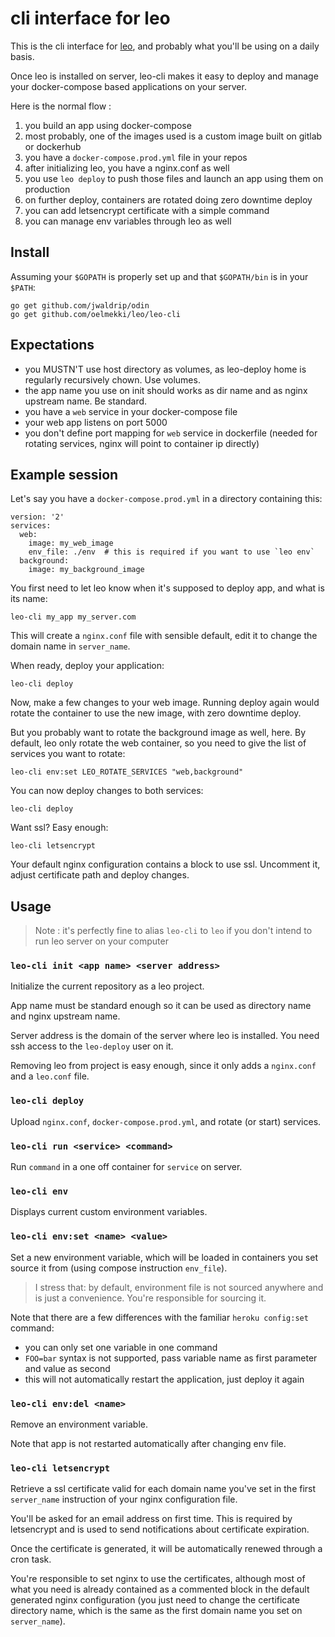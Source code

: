# cli interface for leo

This is the cli interface for [leo](https://github.com/oelmekki/leo), and probably what you'll be using on a daily basis.

Once leo is installed on server, leo-cli makes it easy to deploy and manage
your docker-compose based applications on your server.

Here is the normal flow :

1. you build an app using docker-compose
2. most probably, one of the images used is a custom image built on gitlab or dockerhub
3. you have a `docker-compose.prod.yml` file in your repos
4. after initializing leo, you have a nginx.conf as well
5. you use `leo deploy` to push those files and launch an app using them on production
6. on further deploy, containers are rotated doing zero downtime deploy
7. you can add letsencrypt certificate with a simple command
8. you can manage env variables through leo as well


## Install

Assuming your `$GOPATH` is properly set up and that `$GOPATH/bin` is in your
`$PATH`:

```
go get github.com/jwaldrip/odin
go get github.com/oelmekki/leo/leo-cli
```

## Expectations

* you MUSTN'T use host directory as volumes, as leo-deploy home is regularly recursively chown. Use volumes.
* the app name you use on init should works as dir name and as nginx upstream name. Be standard.
* you have a `web` service in your docker-compose file
* your web app listens on port 5000
* you don't define port mapping for `web` service in dockerfile (needed for rotating services, nginx will point to container ip directly)


## Example session

Let's say you have a `docker-compose.prod.yml` in a directory containing this:

```
version: '2'
services:
  web:
    image: my_web_image
    env_file: ./env  # this is required if you want to use `leo env`
  background:
    image: my_background_image
```

You first need to let leo know when it's supposed to deploy app, and what is its name:

```
leo-cli my_app my_server.com
```

This will create a `nginx.conf` file with sensible default, edit it to change the domain name in `server_name`.

When ready, deploy your application:

```
leo-cli deploy
``` 

Now, make a few changes to your web image. Running deploy again would rotate
the container to use the new image, with zero downtime deploy.

But you probably want to rotate the background image as well, here. By default,
leo only rotate the web container, so you need to give the list of services you
want to rotate:

```
leo-cli env:set LEO_ROTATE_SERVICES "web,background"
```

You can now deploy changes to both services:

```
leo-cli deploy
```

Want ssl? Easy enough:

```
leo-cli letsencrypt
```

Your default nginx configuration contains a block to use ssl. Uncomment it,
adjust certificate path and deploy changes.


## Usage

> Note : it's perfectly fine to alias `leo-cli` to `leo` if you don't intend
> to run leo server on your computer


### `leo-cli init <app name> <server address>`

Initialize the current repository as a leo project.

App name must be standard enough so it can be used as directory name and nginx
upstream name.

Server address is the domain of the server where leo is installed. You need ssh
access to the `leo-deploy` user on it.

Removing leo from project is easy enough, since it only adds a `nginx.conf` and
a `leo.conf` file.


### `leo-cli deploy`

Upload `nginx.conf`, `docker-compose.prod.yml`, and rotate (or start) services.


### `leo-cli run <service> <command>`

Run `command` in a one off container for `service` on server.


### `leo-cli env`

Displays current custom environment variables.


### `leo-cli env:set <name> <value>`

Set a new environment variable, which will be loaded in containers you set
source it from (using compose instruction `env_file`).

> I stress that: by default, environment file is not sourced anywhere and is
> just a convenience. You're responsible for sourcing it.

Note that there are a few differences with the familiar `heroku config:set` command:

* you can only set one variable in one command
* `FOO=bar` syntax is not supported, pass variable name as first parameter and value as second
* this will not automatically restart the application, just deploy it again


### `leo-cli env:del <name>`

Remove an environment variable.

Note that app is not restarted automatically after changing env file.


### `leo-cli letsencrypt`

Retrieve a ssl certificate valid for each domain name you've set in the first
`server_name` instruction of your nginx configuration file.

You'll be asked for an email address on first time. This is required by
letsencrypt and is used to send notifications about certificate expiration.

Once the certificate is generated, it will be automatically renewed through a
cron task.

You're responsible to set nginx to use the certificates, although most of
what you need is already contained as a commented block in the default generated
nginx configuration (you just need to change the certificate directory name,
which is the same as the first domain name you set on `server_name`).

